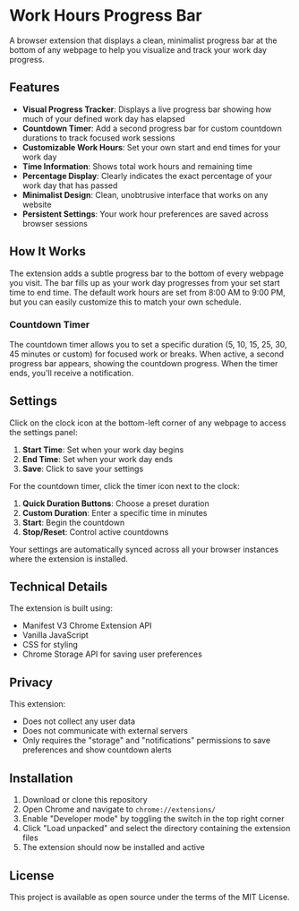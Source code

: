 # Work Hours Progress Bar

A browser extension that displays a clean, minimalist progress bar at the bottom of any webpage to help you visualize and track your work day progress.

## Features

- **Visual Progress Tracker**: Displays a live progress bar showing how much of your defined work day has elapsed
- **Countdown Timer**: Add a second progress bar for custom countdown durations to track focused work sessions
- **Customizable Work Hours**: Set your own start and end times for your work day
- **Time Information**: Shows total work hours and remaining time
- **Percentage Display**: Clearly indicates the exact percentage of your work day that has passed
- **Minimalist Design**: Clean, unobtrusive interface that works on any website
- **Persistent Settings**: Your work hour preferences are saved across browser sessions

## How It Works

The extension adds a subtle progress bar to the bottom of every webpage you visit. The bar fills up as your work day progresses from your set start time to end time. The default work hours are set from 8:00 AM to 9:00 PM, but you can easily customize this to match your own schedule.

### Countdown Timer

The countdown timer allows you to set a specific duration (5, 10, 15, 25, 30, 45 minutes or custom) for focused work or breaks. When active, a second progress bar appears, showing the countdown progress. When the timer ends, you'll receive a notification.

## Settings

Click on the clock icon at the bottom-left corner of any webpage to access the settings panel:

1. **Start Time**: Set when your work day begins
2. **End Time**: Set when your work day ends
3. **Save**: Click to save your settings

For the countdown timer, click the timer icon next to the clock:

1. **Quick Duration Buttons**: Choose a preset duration
2. **Custom Duration**: Enter a specific time in minutes
3. **Start**: Begin the countdown
4. **Stop/Reset**: Control active countdowns

Your settings are automatically synced across all your browser instances where the extension is installed.

## Technical Details

The extension is built using:
- Manifest V3 Chrome Extension API
- Vanilla JavaScript
- CSS for styling
- Chrome Storage API for saving user preferences

## Privacy

This extension:
- Does not collect any user data
- Does not communicate with external servers
- Only requires the "storage" and "notifications" permissions to save preferences and show countdown alerts

## Installation

1. Download or clone this repository
2. Open Chrome and navigate to `chrome://extensions/`
3. Enable "Developer mode" by toggling the switch in the top right corner
4. Click "Load unpacked" and select the directory containing the extension files
5. The extension should now be installed and active

## License

This project is available as open source under the terms of the MIT License.